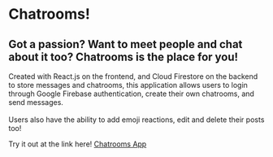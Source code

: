 # Chatrooms!

## Got a passion? Want to meet people and chat about it too? Chatrooms is the place for you!

Created with React.js on the frontend, and Cloud Firestore on the backend to store messages and chatrooms, this application allows users to login through Google Firebase authentication, create their own chatrooms, and send messages.
</br> </br>
Users also have the ability to add emoji reactions, edit and delete their posts too!

Try it out at the link here! [Chatrooms App](https://chatrooms-aj.netlify.app/)
